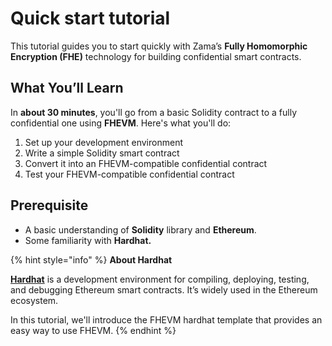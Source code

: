 # Quick start tutorial

This tutorial guides you to start quickly with Zama’s **Fully Homomorphic Encryption (FHE)** technology for building confidential smart contracts.

## What You’ll Learn

In **about 30 minutes**, you'll go from a basic Solidity contract to a fully confidential one using **FHEVM**. Here's what you'll do:

1. Set up your development environment
2. Write a simple Solidity smart contract
3. Convert it into an FHEVM-compatible confidential contract
4. Test your FHEVM-compatible confidential contract

## Prerequisite

* A basic understanding of **Solidity** library and **Ethereum**.
* Some familiarity with **Hardhat.**

{% hint style="info" %}
**About Hardhat**

[**Hardhat**](https://hardhat.org/) is a development environment for compiling, deploying, testing, and debugging Ethereum smart contracts. It’s widely used in the Ethereum ecosystem.

In this tutorial, we'll introduce the FHEVM hardhat template that provides an easy way to use FHEVM.
{% endhint %}
